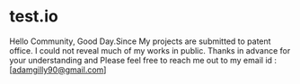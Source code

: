 # test.io

Hello Community,
Good Day.Since My projects are submitted to patent office. I could not reveal much of my works in public. Thanks in advance for your understanding and Please feel free to reach me out to my email id :[adamgilly90@gmail.com]
 
